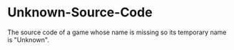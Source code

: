 # Unknown-Source-Code
The source code of a game whose name is missing so its temporary name is "Unknown".
